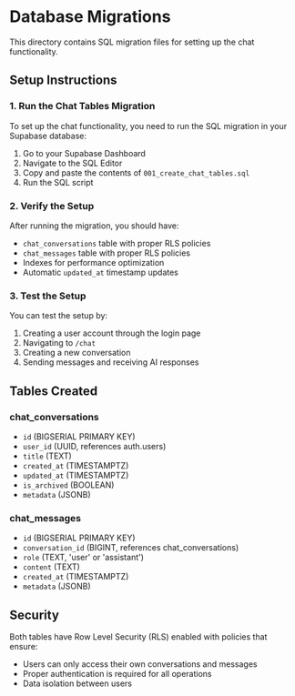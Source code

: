 # Database Migrations

This directory contains SQL migration files for setting up the chat functionality.

## Setup Instructions

### 1. Run the Chat Tables Migration

To set up the chat functionality, you need to run the SQL migration in your Supabase database:

1. Go to your Supabase Dashboard
2. Navigate to the SQL Editor
3. Copy and paste the contents of `001_create_chat_tables.sql`
4. Run the SQL script

### 2. Verify the Setup

After running the migration, you should have:

- `chat_conversations` table with proper RLS policies
- `chat_messages` table with proper RLS policies
- Indexes for performance optimization
- Automatic `updated_at` timestamp updates

### 3. Test the Setup

You can test the setup by:

1. Creating a user account through the login page
2. Navigating to `/chat`
3. Creating a new conversation
4. Sending messages and receiving AI responses

## Tables Created

### chat_conversations
- `id` (BIGSERIAL PRIMARY KEY)
- `user_id` (UUID, references auth.users)
- `title` (TEXT)
- `created_at` (TIMESTAMPTZ)
- `updated_at` (TIMESTAMPTZ)
- `is_archived` (BOOLEAN)
- `metadata` (JSONB)

### chat_messages
- `id` (BIGSERIAL PRIMARY KEY)
- `conversation_id` (BIGINT, references chat_conversations)
- `role` (TEXT, 'user' or 'assistant')
- `content` (TEXT)
- `created_at` (TIMESTAMPTZ)
- `metadata` (JSONB)

## Security

Both tables have Row Level Security (RLS) enabled with policies that ensure:
- Users can only access their own conversations and messages
- Proper authentication is required for all operations
- Data isolation between users 